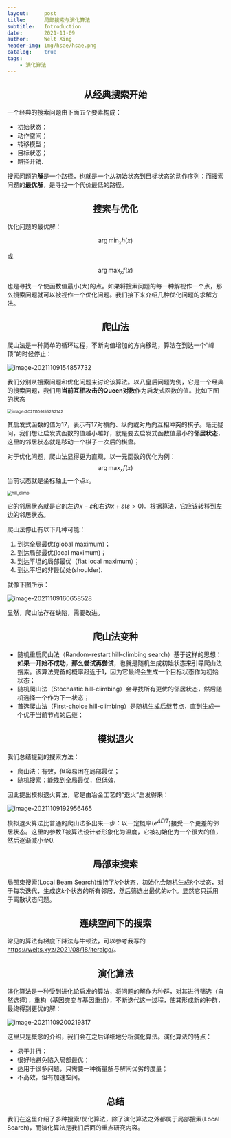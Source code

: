 ```yaml
---
layout:     post
title:      局部搜索与演化算法
subtitle:   Introduction
date:       2021-11-09
author:     Welt Xing
header-img: img/hsae/hsae.png
catalog:    true
tags:
    - 演化算法
---
```


## <center>从经典搜索开始

一个经典的搜索问题由下面五个要素构成：

- 初始状态；
- 动作空间；
- 转移模型；
- 目标状态；
- 路径开销.

搜索问题的**解**是一个路径，也就是一个从初始状态到目标状态的动作序列；而搜索问题的**最优解**，是寻找一个代价最低的路径。

## <center>搜索与优化

优化问题的最优解：

$$
\arg\min_x h(x)
$$

或

$$
\arg\max_x f(x)
$$

也是寻找一个使函数值最小(大)的点。如果将搜索问题的每一种解视作一个点，那么搜索问题就可以被视作一个优化问题。我们接下来介绍几种优化问题的求解方法。

## <center>爬山法

爬山法是一种简单的循环过程，不断向值增加的方向移动，算法在到达一个“峰顶”的时候停止：

![image-20211109154857732](/img/hsae/image-20211109154857732.png)

我们分别从搜索问题和优化问题来讨论该算法。以八皇后问题为例，它是一个经典的搜索问题，我们用**当前互相攻击的Queen对数**作为启发式函数的值。比如下图的状态

<img src="/img/hsae/image-20211109155232142.png" alt="image-20211109155232142" style="zoom:67%;" />

其启发式函数的值为17，表示有17对横向、纵向或对角向互相冲突的棋子。毫无疑问，我们想让启发式函数的值越小越好，就是要去启发式函数值最小的**邻居状态**，这里的邻居状态就是移动一个棋子一次后的棋盘。

对于优化问题，爬山法显得更为直观，以一元函数的优化为例：
$$
\arg\max_x f(x)
$$
当前状态就是坐标轴上一个点$x$。

<img src="/img/hsae/hill_climb1.png" alt="hill_climb" style="zoom:67%;" />

它的邻居状态就是它的左边$x-\varepsilon$和右边$x+\varepsilon(\varepsilon>0)$。根据算法，它应该转移到左边的邻居状态。

爬山法停止有以下几种可能：

1. 到达全局最优(global maximum)；
2. 到达局部最优(local maximum)；
3. 到达平坦的局部最优（flat local maximum）；
4. 到达平坦的非最优处(shoulder).

就像下图所示：

![image-20211109160658528](/img/hsae/image-20211109160658528.png)

显然，爬山法存在缺陷，需要改进。

## <center>爬山法变种

- 随机重启爬山法（Random-restart hill-climbing search）基于这样的思想：**如果一开始不成功，那么尝试再尝试**，也就是随机生成初始状态来引导爬山法搜索。该算法完备的概率趋近于1，因为它最终会生成一个目标状态作为初始状态；
- 随机爬山法（Stochastic hill-climbing）会寻找所有更优的邻居状态，然后随机选择一个作为下一状态；
- 首选爬山法（First-choice hill-climbing）是随机生成后继节点，直到生成一个优于当前节点的后继；

## <center>模拟退火

我们总结提到的搜索方法：

- 爬山法：有效，但容易困在局部最优；
- 随机搜索：能找到全局最优，但低效.

因此提出模拟退火算法，它是由冶金工艺的“退火”启发得来：

![image-20211109192956465](/img/hsae/image-20211109192956465.png)

模拟退火算法比普通的爬山法多出来一步：以一定概率$(e^{\Delta E/T})$接受一个更差的邻居状态。这里的参数$T$被算法设计者形象化为温度，它被初始化为一个很大的值，然后逐渐减小至0. 

## <center>局部束搜索

局部束搜索(Local Beam Search)维持了$k$个状态，初始化会随机生成$k$个状态，对于每次迭代，生成这$k$个状态的所有邻居，然后筛选出最优的$k$个。显然它只适用于离散状态问题。

## <center>连续空间下的搜索

常见的算法有梯度下降法与牛顿法，可以参考我写的<https://welts.xyz/2021/08/18/iteralgo/>。

## <center>演化算法

演化算法是一种受到进化论启发的算法，将问题的解作为种群，对其进行筛选（自然选择），重构（基因突变与基因重组），不断迭代这一过程，使其形成新的种群，最终得到更优的解：

![image-20211109200219317](/img/hsae/image-20211109200219317.png)

这里只是概念的介绍，我们会在之后详细地分析演化算法。演化算法的特点：

- 易于并行；
- 很好地避免陷入局部最优；
- 适用于很多问题，只需要一种衡量解与解间优劣的度量；
- 不高效，但有加速空间。

## <center>总结

我们在这里介绍了多种搜索/优化算法，除了演化算法之外都属于局部搜索(Local Search)，而演化算法是我们后面的重点研究内容。
